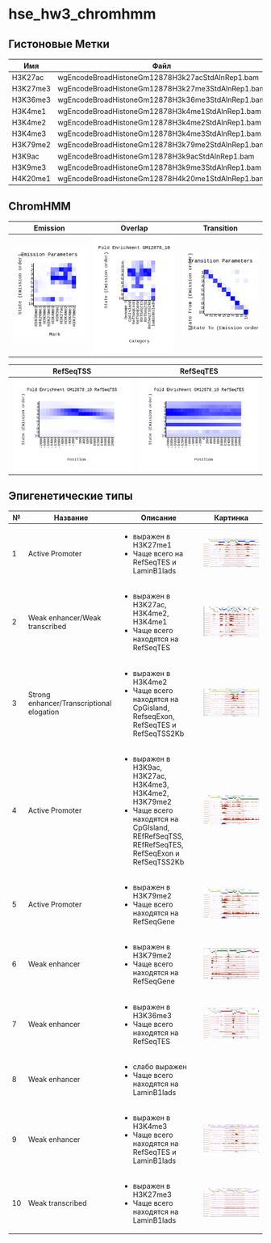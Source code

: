 # hse_hw3_chromhmm
## Гистоновые Метки
Имя | Файл
--- | ---
H3K27ac | wgEncodeBroadHistoneGm12878H3k27acStdAlnRep1.bam
H3K27me3 | wgEncodeBroadHistoneGm12878H3k27me3StdAlnRep1.bam
H3K36me3 | wgEncodeBroadHistoneGm12878H3k36me3StdAlnRep1.bam
H3K4me1 | wgEncodeBroadHistoneGm12878H3k4me1StdAlnRep1.bam
H3K4me2 | wgEncodeBroadHistoneGm12878H3k4me2StdAlnRep1.bam
H3K4me3 | wgEncodeBroadHistoneGm12878H3k4me3StdAlnRep1.bam
H3K79me2 | wgEncodeBroadHistoneGm12878H3k79me2StdAlnRep1.bam
H3K9ac | wgEncodeBroadHistoneGm12878H3k9acStdAlnRep1.bam
H3K9me3 | wgEncodeBroadHistoneGm12878H3k9me3StdAlnRep1.bam
H4K20me1 | wgEncodeBroadHistoneGm12878H4k20me1StdAlnRep1.bam
## ChromHMM

Emission | Overlap | Transition 
 --- | --- | ---
![Image](/data/emissions_10.png) | ![Image](/data/GM12878_10_overlap.png) | ![Image](/data/transitions_10.png)

RefSeqTSS | RefSeqTES 
 --- | --- 
![Image](/data/GM12878_10_RefSeqTSS_neighborhood.png) | ![Image](/data/GM12878_10_RefSeqTES_neighborhood.png)

## Эпигенетические типы
№ | Название | Описание | Картинка
 --- | --- | ---| ---
1 | Active Promoter | <ul><li> выражен в H3K27me1 </li><li> Чаще всего на RefSeqTES и LaminB1lads </li> | ![Image](/data/state_1.png)
2 | Weak enhancer/Weak transcribed | <ul><li> выражен в H3K27ac, H3K4me2, H3K4me1 </li><li> Чаще всего находятся на RefSeqTES </li> | ![Image](/data/state_2.png)
3 | Strong enhancer/Transcriptional elogation | <ul><li> выражен в H3K4me2 </li><li> Чаще всего находятся на CpGisland, RefseqExon, RefSeqTES и RefSeqTSS2Kb </li> | ![Image](/data/state_3.png)
4 | Active Promoter | <ul><li> выражен в H3K9ac, H3K27ac, H3K4me3, H3K4me2, H3K79me2 </li><li> Чаще всего находятся на CpGIsland, REfRefSeqTSS, REfRefSeqTES, RefSeqExon и RefSeqTSS2Kb </li> | ![Image](/data/state_4.png)
5 | Active Promoter | <ul><li> выражен в H3K79me2 </li><li> Чаще всего находятся на RefSeqGene </li> | ![Image](/data/state_5.png)
6 | Weak enhancer | <ul><li> выражен в H3K79me2 </li><li> Чаще всего находятся на RefSeqGene  </li>| ![Image](/data/state_6.png)
7 | Weak enhancer | <ul><li> выражен в H3K36me3 </li><li> Чаще всего находятся на RefSeqTES </li>| ![Image](/data/state_7.png)
8 | Weak enhancer | <ul><li> слабо выражен </li><li> Чаще всего находятся на LaminB1lads </li> | 
9 | Weak enhancer | <ul><li> выражен в H3K4me3 </li><li> Чаще всего находятся на RefSeqTES и LaminB1lads </li> | ![Image](/data/state_9.png)
10 | Weak transcribed | <ul><li> выражен в H3K27me3 </li><li> Чаще всего находятся на LaminB1lads </li> | ![Image](/data/state_10.png)
